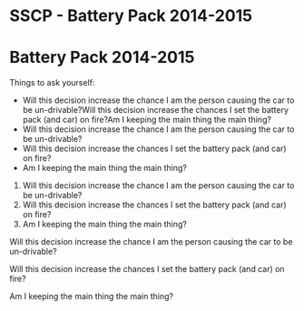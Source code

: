 # SSCP - Battery Pack 2014-2015

# Battery Pack 2014-2015

Things to ask yourself:

* Will this decision increase the chance I am the person causing the car to be un-drivable?Will this decision increase the chances I set the battery pack (and car) on fire?Am I keeping the main thing the main thing?
* Will this decision increase the chance I am the person causing the car to be un-drivable?
* Will this decision increase the chances I set the battery pack (and car) on fire?
* Am I keeping the main thing the main thing?

1. Will this decision increase the chance I am the person causing the car to be un-drivable?
2. Will this decision increase the chances I set the battery pack (and car) on fire?
3. Am I keeping the main thing the main thing?

Will this decision increase the chance I am the person causing the car to be un-drivable?

Will this decision increase the chances I set the battery pack (and car) on fire?

Am I keeping the main thing the main thing?

